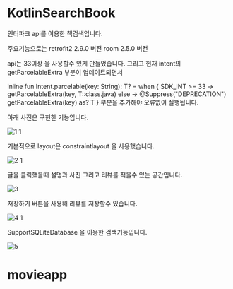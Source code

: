 # KotlinSearchBook

인터파크 api를 이용한 책검색입니다.

주요기능으로는
retrofit2 2.9.0 버전
room 2.5.0 버전

api는 33이상 을 사용할수 있게 만들었습니다.
그리고 현재 intent의 getParcelableExtra 부분이 업데이트되면서

inline fun <reified T : Parcelable> Intent.parcelable(key: String): T? = when {
        SDK_INT >= 33 -> getParcelableExtra(key, T::class.java)
        else -> @Suppress("DEPRECATION") getParcelableExtra(key) as? T
    }
  부분을 추가해야 오류없이 실행됩니다.

        
  아래 사진은 구현한 기능입니다.
        
        
![1 1](https://user-images.githubusercontent.com/105340085/215736858-879fc8f8-5b3d-499a-bfd0-b922eba394f6.png)
        
        
  기본적으로 layout은 constraintlayout 을 사용했습니다.
        
![2 1](https://user-images.githubusercontent.com/105340085/215736862-966fc0dc-2c96-4940-aec3-582a6178a371.png)
        
        
  글을 클릭했을때 설명과 사진 그리고 리뷰를 적을수 있는 공간입니다.
        
![3](https://user-images.githubusercontent.com/105340085/215736850-849890c2-8ae9-4436-8675-5fb0aa6a3e8a.PNG)
        
        
  저장하기 버튼을 사용해 리뷰를 저장할수 있습니다.
        
![4 1](https://user-images.githubusercontent.com/105340085/215736855-d753aaf6-ffa8-4ae0-8221-63f3ade7da77.png)
        
        
  SupportSQLiteDatabase 을 이용한 검색기능입니다.
        
![5](https://user-images.githubusercontent.com/105340085/215736857-d38da740-b1ad-44f0-9074-ba5527245813.PNG)

# movieapp
